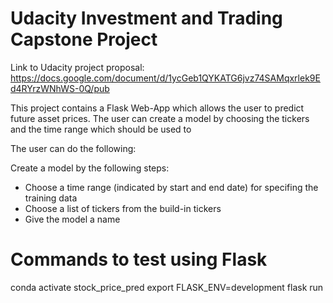 # Udacity Investment and Trading Capstone Project

Link to Udacity project proposal: https://docs.google.com/document/d/1ycGeb1QYKATG6jvz74SAMqxrlek9Ed4RYrzWNhWS-0Q/pub

This project contains a Flask Web-App which allows the user to predict future asset prices. The user can create a model by choosing the tickers and the time range which should be used to 

The user can do the following:

Create a model by the following steps:
- Choose a time range (indicated by start and end date) for specifing the training data
- Choose a list of tickers from the build-in tickers
- Give the model a name

# Commands to test using Flask
conda activate stock_price_pred
export FLASK_ENV=development
flask run
